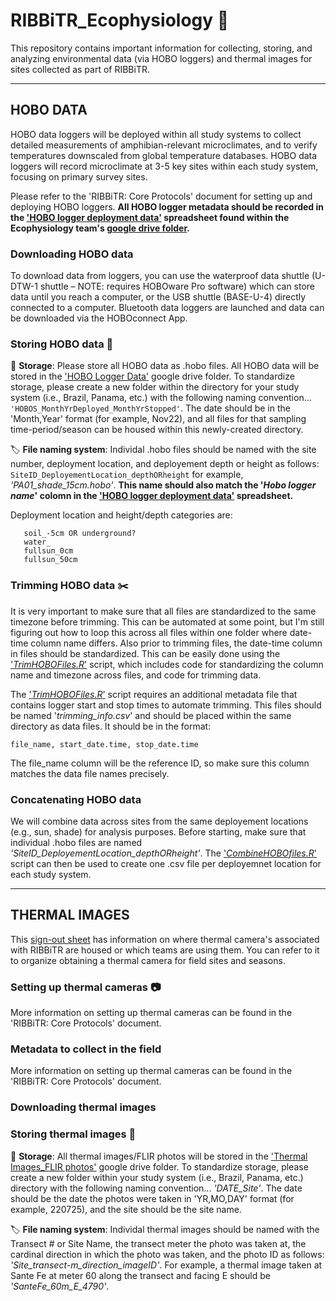 # RIBBiTR_Ecophysiology :frog:

This repository contains important information for collecting, storing, and analyzing environmental data (via HOBO loggers) and thermal images for sites collected as part of RIBBiTR. 

___
## HOBO DATA

HOBO data loggers will be deployed within all study systems to collect detailed measurements of amphibian-relevant microclimates, and to verify
temperatures downscaled from global temperature databases. HOBO data loggers will record microclimate at 3-5 key sites within each study system,
focusing on primary survey sites. 

Please refer to the 'RIBBiTR: Core Protocols' document for setting up and deploying HOBO loggers. **All HOBO logger metadata should be recorded in the ['HOBO logger deployment data'](https://docs.google.com/spreadsheets/d/1gfQ0dcc5GuQWfGMUiJk_oN1VKh7THmMT/edit?usp=sharing&ouid=106517242061380573521&rtpof=true&sd=true) spreadsheet
found within the Ecophysiology team's [google drive folder](https://drive.google.com/drive/folders/1h-6NhqvPjo4gdV8QPZE9PyNGXG32uw4q?usp=share_link).**

### Downloading HOBO data

To download data from loggers, you can use the waterproof data shuttle (U-DTW-1 shuttle – NOTE: requires HOBOware Pro software) which can store 
data until you reach a computer, or the USB shuttle (BASE-U-4) directly connected to a computer. Bluetooth data loggers are launched and data can 
be downloaded via the HOBOconnect App.

### Storing HOBO data :file_folder:

:file_folder: **Storage**: Please store all HOBO data as .hobo files. All HOBO data will be stored in the ['HOBO Logger Data'](https://drive.google.com/drive/folders/1oFI-eyaX6w-DHK5Gl44ThiE0Vf8JFNVv?usp=share_link) google drive folder. To standardize storage, please create a new folder within the directory for your study system (i.e., Brazil, Panama, etc.) with the following naming convention... ```'HOBOS_MonthYrDeployed_MonthYrStopped'```. The date should be in the 'Month,Year' format (for example, Nov22), and all files for that sampling time-period/season can be housed within this newly-created directory.

:label: **File naming system**: Individal .hobo files should be named with the site number, deployment location, and deployement depth or height as follows: 
```SiteID_DeployementLocation_depthORheight``` for example, *'PA01_shade_15cm.hobo'*. **This name should also match the '*Hobo logger name*' colomn in the ['HOBO logger deployment data'](https://docs.google.com/spreadsheets/d/1gfQ0dcc5GuQWfGMUiJk_oN1VKh7THmMT/edit?usp=sharing&ouid=106517242061380573521&rtpof=true&sd=true) spreadsheet.** 

Deployment location and height/depth categories are: 
  ```soil_0cm OR ground
     soil_-5cm OR underground?
     water_
     fullsun_0cm
     fullsun_50cm
   ```  

### Trimming HOBO data :scissors:

It is very important to make sure that all files are standardized to the same timezone before trimming. This can be automated at some point, but 
I'm still figuring out how to loop this across all files within one folder where date-time column name differs. Also prior to trimming files, 
the date-time column in files should be standardized. This can be easily done using the ['*TrimHOBOFiles.R*'](https://github.com/Jennycocciardi/RIBBiTR_Ecophysiology/blob/main/TrimHOBOFiles.R) script, which includes code for standardizing the column name and
timezone across files, and code for trimming data.

The ['*TrimHOBOFiles.R*'](https://github.com/Jennycocciardi/RIBBiTR_Ecophysiology/blob/main/TrimHOBOFiles.R) script requires an additional metadata file
that contains logger start and stop times to automate trimming. This files should be named '*trimming_info.csv*' and should be placed within the same
directory as data files. It should be in the format:
```
file_name, start_date.time, stop_date.time
```
The file_name column will be the reference ID, so make sure this column matches the data file names precisely.

### Concatenating HOBO data

We will combine data across sites from the same deployement locations (e.g., sun, shade) for analysis purposes. Before starting, make sure that 
individual .hobo files are named *'SiteID_DeployementLocation_depthORheight'*. The ['*CombineHOBOfiles.R*'](https://github.com/Jennycocciardi/RIBBiTR_Ecophysiology/blob/main/CombineHOBOFiles.R) script can then be used to create one .csv file per deployemnet location for each study system. 

___
## THERMAL IMAGES

This [sign-out sheet](https://docs.google.com/spreadsheets/d/17hg0DTGzJy9akMPVVxuNyOvGWWmSTO8_/edit?usp=sharing&ouid=106517242061380573521&rtpof=true&sd=true) has information on where thermal camera's associated with
RIBBiTR are housed or which teams are using them. You can refer to it to organize obtaining a thermal camera for 
field sites and seasons.

### Setting up thermal cameras :camera:

More information on setting up thermal cameras can be found in the 'RIBBiTR: Core Protocols' document.

### Metadata to collect in the field

More information on setting up thermal cameras can be found in the 'RIBBiTR: Core Protocols' document.

### Downloading thermal images


### Storing thermal images 	:file_folder:

:file_folder: **Storage**: All thermal images/FLIR photos will be stored in the ['Thermal Images_FLIR photos'](https://drive.google.com/drive/folders/1_8dMZ86P7BmLn0GG9zTTS8RomSaohe_2?usp=sharing) google drive folder. To standardize
storage, please create a new folder within your study system (i.e., Brazil, Panama, etc.) directory with the following
naming convention... *'DATE_Site'*. The date should be the date the photos were taken in 'YR,MO,DAY' format (for example, 220725),
and the site should be the site name. 

:label: **File naming system**: Individal thermal images should be named with the Transect # or Site Name, the transect meter the photo
was taken at, the cardinal direction in which the photo was taken, and the photo ID as follows: *'Site_transect-m_direction_imageID'*. For example, a thermal image taken at Sante Fe at meter 60 along the transect and facing E should be *'SanteFe_60m_E_4790'*.


